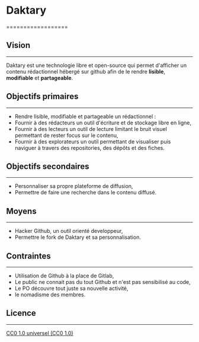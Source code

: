 # Daktary
==================

## Vision
------

Daktary est une technologie libre et open-source qui permet d'afficher un contenu rédactionnel hébergé sur github afin de le rendre **lisible**, **modifiable** et **partageable**.


## Objectifs primaires
-----------------

- Rendre lisible, modifiable et partageable un rédactionnel :
- Fournir à des rédacteurs un outil d'écriture et de stockage libre en ligne,
- Fournir à des lecteurs un outil de lecture limitant le bruit visuel permettant de rester focus sur le contenu,
- Fournir à des explorateurs un outil permettant de visualiser puis naviguer à travers des repositories, des dépôts et des fiches.


## Objectifs secondaires
---------------------

- Personnaliser sa propre plateforme de diffusion,
- Permettre de faire une recherche dans le contenu diffusé.

## Moyens
------

- Hacker Github, un outil orienté developpeur,
- Permettre le fork de Daktary et sa personnalisation.

## Contraintes
-----------

- Utilisation de Github à la place de Gitlab,
- Le public ne connait pas du tout Github et n'est pas sensibilisé au code,
- Le PO découvre tout juste sa nouvelle activité,
- le nomadisme des membres.

## Licence
-------

[CC0 1.0 universel (CC0 1.0)](https://creativecommons.org/publicdomain/zero/1.0/deed.fr)
